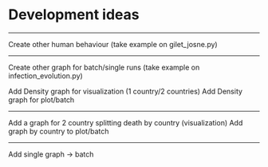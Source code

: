 # Development ideas

---

Create other human behaviour (take example on gilet_josne.py)

---

Create other graph for batch/single runs (take example on infection_evolution.py)

Add Density graph for visualization (1 country/2 countries)
Add Density graph for plot/batch

---

Add a graph for 2 country splitting death by country (visualization)
Add graph by country to plot/batch

---

Add single graph -> batch
